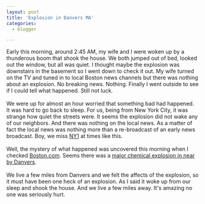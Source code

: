 ```yaml
---
layout: post
title: 'Explosion in Danvers MA'
categories:
  - blogger

---
```


Early this morning, around 2:45 AM, my wife and I were woken up by a thunderous boom that shook the house.  We both jumped out of bed, looked out the window, but all was quiet.  I thought maybe the explosion was downstairs in the basement so I went down to check it out.  My wife turned on the TV and tuned in to local Boston news channels but there was nothing about an explosion.  No breaking news.  Nothing.  Finally I went outside to see if I could tell what happened.  Still not luck.<br /><br />We were up for almost an hour worried that something bad had happened.  It was hard to go back to sleep.  For us, being from New York City, it was strange how quiet the streets were.  It seems the explosion did not wake any of our neighbors.  And there was nothing on the local news.  As a matter of fact the local news was nothing more than a re-broadcast of an early news broadcast.  Boy, we miss <a href="http://www.ny1.com/">NY1</a> at times like this.<br /><br />Well, the mystery of what happened was uncovered this morning when I checked <a href="http://www.boston.com/">Boston.com</a>.  Seems there was a <a href="http://www.boston.com/news/globe/city_region/breaking_news/2006/11/explosion_rocks.html">major chemical explosion in near by Danvers</a>.  <br /><br />We live a few miles from Danvers and we felt the affects of the explosion, so it must have been one heck of an explosion.  As I said it woke up from our sleep and shook the house.  And we live a few miles away.  It's amazing no one was seriously hurt.

